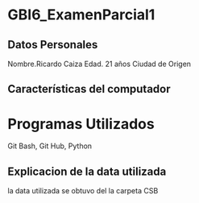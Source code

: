 # GBI6_ExamenParcial1
## Datos Personales
 Nombre.Ricardo Caiza
Edad. 21 años
Ciudad de Origen
## Características del computador
# Programas Utilizados
Git Bash, Git Hub, Python
## Explicacion de la data utilizada
la data utilizada se obtuvo del la carpeta CSB
